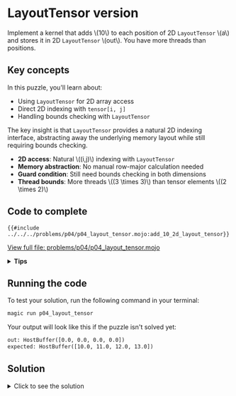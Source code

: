 # LayoutTensor version

Implement a kernel that adds \\(10\\) to each position of 2D `LayoutTensor` \\(a\\) and stores it in 2D `LayoutTensor` \\(out\\). You have more threads than positions.

## Key concepts

In this puzzle, you'll learn about:
- Using `LayoutTensor` for 2D array access
- Direct 2D indexing with `tensor[i, j]`
- Handling bounds checking with `LayoutTensor`

The key insight is that `LayoutTensor` provides a natural 2D indexing interface, abstracting away the underlying memory layout while still requiring bounds checking.

- **2D access**: Natural \\((i,j)\\) indexing with `LayoutTensor`
- **Memory abstraction**: No manual row-major calculation needed
- **Guard condition**: Still need bounds checking in both dimensions
- **Thread bounds**: More threads \\((3 \times 3)\\) than tensor elements \\((2 \times 2)\\)

## Code to complete

```mojo
{{#include ../../../problems/p04/p04_layout_tensor.mojo:add_10_2d_layout_tensor}}
```
<a href="../../../problems/p04/p04_layout_tensor.mojo" class="filename">View full file: problems/p04/p04_layout_tensor.mojo</a>

<details>
<summary><strong>Tips</strong></summary>

<div class="solution-tips">

1. Get 2D indices: `local_i = thread_idx.x`, `local_j = thread_idx.y`
2. Add guard: `if local_i < size and local_j < size`
3. Inside guard: `out[local_i, local_j] = a[local_i, local_j] + 10.0`
</div>
</details>

## Running the code

To test your solution, run the following command in your terminal:

```bash
magic run p04_layout_tensor
```

Your output will look like this if the puzzle isn't solved yet:
```txt
out: HostBuffer([0.0, 0.0, 0.0, 0.0])
expected: HostBuffer([10.0, 11.0, 12.0, 13.0])
```

## Solution

<details>
<summary>Click to see the solution</summary>

```mojo
{{#include ../../../solutions/p04/p04_layout_tensor.mojo:add_10_2d_layout_tensor_solution}}
```

<div class="solution-explanation">

This solution:
- Gets 2D thread indices with `local_i = thread_idx.x`, `local_j = thread_idx.y`
- Guards against out-of-bounds with `if local_i < size and local_j < size`
- Uses `LayoutTensor`'s 2D indexing: `out[local_i, local_j] = a[local_i, local_j] + 10.0`
</div>
</details>
